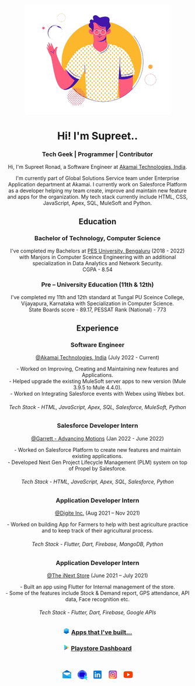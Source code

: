 <div align="center">
<img src="https://github.com/SupreetRonad/SupreetRonad/blob/main/hi.png" width="400"><br>
<h1>Hi! I'm Supreet.. </h1>
<h3>Tech Geek | Programmer | Contributor</h3>


Hi, I'm Supreet Ronad, a Software Engineer at [Akamai Technologies, India](https://www.akamai.com/).

I'm currently part of Global Solutions Service team under Enterprise Application department at Akamai. I currently work on Salesforce Platform as a developer helping my team create, improve and maintain new feature and apps for the organization. My tech stack currently include HTML, CSS, JavaScript, Apex, SQL, MuleSoft and Python.

## Education

### Bachelor of Technology, Computer Science
I've completed my Bachelors at [PES University, Bengaluru](https://pes.edu/) (2018 - 2022) with Manjors in Computer Sceince Engineering with an additional specialization in Data Analytics and Network Security. <br/>
CGPA - 8.54
<br/>

### Pre – University Education (11th & 12th)
I've completed my 11th and 12th standard at Tungal PU Sceince College, Vijayapura, Karnataka with Specialization in Computer Science. <br/> State Boards score - 89.17, PESSAT Rank (National) - 773

## Experience
### Software Engineer 
[@Akamai Technologies, India](https://www.akamai.com/) (July 2022 - Current) <br/>
<div> 
  - Worked on Improving, Creating and Maintaining new features and Applications. <br/>
  - Helped upgrade the existing MuleSoft server apps to new version (Mule 3.9.5 to Mule 4.4.0). <br/>
  - Worked on Integrating Salesforce events with Webex using Webex bot.
</div>

<h6>Tech Stack - HTML, JavaScript, Apex, SQL, Salesforce, MuleSoft, Python</h6>

### Salesforce Developer Intern 
[@Garrett - Advancing Motions](https://www.garrettmotion.com/) (Jan 2022 - June 2022) <br/>
<div> 
  - Worked on Salesforce Platform to create new features and maintain existing applications. <br/>
  - Developed Next Gen Project Lifecycle Management (PLM) system on top of Propel by Salesforce.
</div>

<h6>Tech Stack - HTML, JavaScript, Apex, SQL, Salesforce, Python</h6>

### Application Developer Intern 
[@Digite Inc.](https://www.digite.com/) (Aug 2021 – Nov 2021) <br/>
<div> 
  - Worked on building App for Farmers to help with best agriculture practice and to keep track of their agricultural process.
</div>

<h6>Tech Stack - Flutter, Dart, Firebase, MangoDB, Python</h6>

### Application Developer Intern 
[@The iNext Store](https://www.digite.com/) (June 2021 – July 2021) <br/>
<div> 
  - Built an app using Flutter for Internal management of the store. <br/>
  - Some of the features include Stock & Demand report, GPS attendance, API data, Face recognition etc.
</div>

<h6>Tech Stack - Flutter, Dart, Firebase, Google APIs</h6>

### <a href="https://drive.google.com/drive/folders/1Q_7CsLuHp1WM1Gpf9f7YwWtv8PVWpBsM?usp=sharing"><img src="icons/apps.png" width="19" title="Apps" /></a> [Apps that I've built...](https://drive.google.com/drive/folders/1Q_7CsLuHp1WM1Gpf9f7YwWtv8PVWpBsM?usp=sharing)

### <a href="https://play.google.com/store/apps/dev?id=5636646902925498070"><img src="icons/playstore.png" width="17" title="Playstore" /></a> [Playstore Dashboard](https://play.google.com/store/apps/dev?id=5636646902925498070)
<br/>
<p><a href="mailto:suppironad@gmail.com"><img src="icons/mail.png" width="30" title="Gmail"/></a> &nbsp  <a href="https://supreetronad.github.io/web_portal/"><img src="icons/portfolio1.png" width="30" title="Portfolio" /></a> &nbsp <a href="https://www.linkedin.com/in/supreet-ronad/"><img src="icons/linkedin.png" width="30" title="LinkedIn" /></a> &nbsp <a href="https://www.instagram.com/supreetronad/"><img src="icons/instagram.png" width="30" title="Instagram" /></a> &nbsp <a href="https://www.youtube.com/channel/UC0ahUe7606gvjh6rKZO1pHQ"><img src="icons/youtube.png" width="30" title="Youtube" /></a>
</p>
</div>

